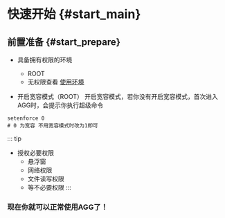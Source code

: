 # 快速开始 {#start_main}

## 前置准备 {#start_prepare}
- 具备拥有权限的环境
    - ROOT
    - 无权限查看 [使用环境](./AGG是什么#ENV)

- 开启宽容模式（ROOT）
开启宽容模式，若你没有开启宽容模式，首次进入AGG时，会提示你执行超级命令

```shell
setenforce 0
# 0 为宽容 不用宽容模式时改为1即可
```

::: tip
- 授权必要权限
  - 悬浮窗
  - 网络权限
  - 文件读写权限
  - 等不必要权限
:::

### 现在你就可以正常使用AGG了！